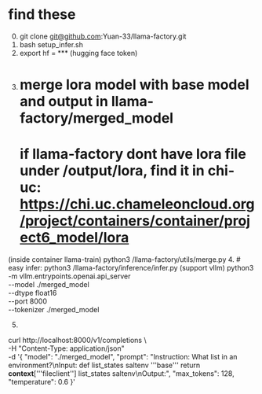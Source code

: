 # find these 
0. git clone git@github.com:Yuan-33/llama-factory.git
1. bash setup_infer.sh
2. export hf = *** (hugging face token)
3. # merge lora model with base model and output in llama-factory/merged_model
   # if llama-factory dont have lora file under /output/lora, find it in chi-uc: https://chi.uc.chameleoncloud.org/project/containers/container/project6_model/lora
 (inside container llama-train) python3 /llama-factory/utils/merge.py 
4. # easy infer: python3 /llama-factory/inference/infer.py (support vllm)
python3 -m vllm.entrypoints.openai.api_server \
  --model ./merged_model \
  --dtype float16 \
  --port 8000 \
  --tokenizer ./merged_model

5. 
curl http://localhost:8000/v1/completions \ \
  -H "Content-Type: application/json" \
  -d '{
    "model": "./merged_model",
    "prompt": "Instruction: What list in an environment?\nInput: def list_states saltenv '\''base'\'' return __context__['\''fileclient''] list_states saltenv\nOutput:",
    "max_tokens": 128,
    "temperature": 0.6
  }'



